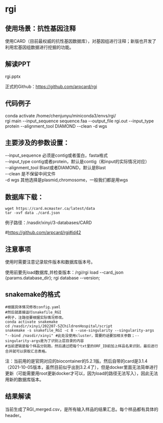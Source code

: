 # rgi

## 使用场景：抗性基因注释
使用CARD（目前最权威的抗性基因数据库），对基因组进行注释；新版也开发了利用宏基因组数据进行挖掘的功能。

## 解读PPT
rgi.pptx

正式的Github：https://github.com/arpcard/rgi

## 代码例子
conda activate /home/chenjunyu/miniconda3/envs/rgi/ <br>
rgi main --input_sequence sequence.faa --output_file rgi.out --input_type protein --alignment_tool DIAMOND --clean -d wgs <br>

## 主要涉及的参数设置：
--input_sequence 必须是contig或者蛋白，fasta格式 <br>
--input_type contig或者protein，默认是contig（和input的实际情况对应） <br>
--alignment_tool Blast或者DIAMOND，默认是Blast <br>
--clean 是不保留中间文件 <br>
-d wgs 其他选择是plasmid,chromosome，一般我们都是用wgs <br>


## 数据库下载：
```
wget https://card.mcmaster.ca/latest/data
tar -xvf data ./card.json
```

例子路径：/nasdir/xinyi/3-databases/CARD

#https://github.com/arpcard/rgi#id42

## 注意事项
使用时需要注意记录软件版本和数据库版本号。

使用前要先load数据库,并检查版本：/rgi/rgi load --card_json {params.database_dir}; rgi database --version;


## snakemake的格式
```
#根据具体情况修改config.yaml
#然后就直接运行snakefile_RGI
#例子，注路径要根据实际情况修改。
conda activate snakemake
cd /nasdir/xinyi/202207-SZChildrenHospital/script
snakemake -s snakefile_RGI -c 8 --use-singularity --singularity-args "--bind /nasdir/xinyi" #此处没使用cluster，需要的话要加相关参数；--singularity-args是为了识别上层目录的内容
#当前逻辑是每个样品分别跑，然后通过把每个txt里的ORF_ID前加上样品名来识别，最后进行合并就可以获取汇总表格。
```

注：当前用的是官网对应的biocontainer的5.2.1版。然后自带的card是3.1.4（2021-10-05版本，虽然目前似乎出到3.2.4了），但是docker里面无法简单进行更新（可能需要用root更新docker才可以，因为load的路径无法写入），因此无法用新的数据库版本。

## 结果解读
当前生成了RGI_merged.csv，是所有输入样品的结果汇总。每个样品都有具体的header。